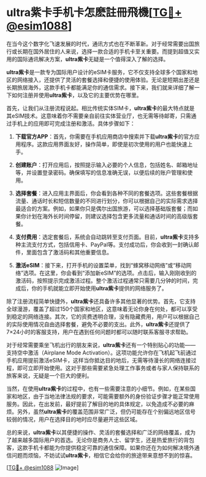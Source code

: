 # ultra紫卡手机卡怎麽註冊飛機[[TG💪+ @esim1088](https://t.me/s/esim1088)]

在当今这个数字化飞速发展的时代，通讯方式也在不断革新。对于经常需要出国旅行或长期在国外居住的人来说，选择一款合适的手机卡至关重要。而提到超值又实用的国际通讯解决方案，**ultra紫卡**无疑是一个值得深入了解的选择。

**ultra紫卡**是一款专为国际用户设计的eSIM卡服务，它不仅支持全球多个国家和地区的网络接入，还提供了灵活的套餐选择和便捷的使用体验。无论是短期出差还是长期旅居海外，这款手机卡都能满足你的通信需求。接下来，我们就来详细了解一下如何注册并使用**ultra紫卡**，以及它的主要优势在哪里。

首先，让我们从注册流程说起。相比传统实体SIM卡，**ultra紫卡**的最大特点就是其eSIM技术。这意味着你不需要亲自前往实体营业厅，也无需等待邮寄，只需通过手机上的应用即可完成注册和激活。具体步骤如下：

1. **下载官方APP**：首先，你需要在手机应用商店中搜索并下载**ultra紫卡**的官方应用程序。这款应用界面友好，操作简单，即使是初次使用的用户也能快速上手。

2. **创建账户**：打开应用后，按照提示输入必要的个人信息，包括姓名、邮箱地址等，并设置登录密码。确保填写的信息准确无误，以便后续的账户管理和使用。

3. **选择套餐**：进入应用主界面后，你会看到各种不同的套餐选项。这些套餐根据流量、通话时长和短信数量的不同进行划分，你可以根据自己的实际需求选择最适合的方案。例如，如果你只是偶尔出国旅游，可以选择基础版套餐；而如果你计划在海外长时间停留，则建议选择包含更多流量和通话时间的高级版套餐。

4. **支付费用**：选定套餐后，系统会自动跳转至支付页面。目前，**ultra紫卡**支持多种主流支付方式，包括信用卡、PayPal等。支付成功后，你会收到一封确认邮件，里面包含了激活码和其他重要信息。

5. **激活eSIM**：接下来，打开手机的设置菜单，找到“蜂窝移动网络”或“移动网络”选项。在这里，你会看到“添加新eSIM”的选项。点击后，输入刚刚收到的激活码，按照提示完成激活过程。整个激活过程通常只需要几分钟的时间，完成后，你的手机就能立即开始使用**ultra紫卡**提供的网络服务了。

除了注册流程简单快捷外，**ultra紫卡**还具备许多其他显著的优势。首先，它支持全球漫游，覆盖了超过150个国家和地区，这意味着无论你身在何处，都可以享受到稳定的网络连接。其次，它的资费透明合理，没有隐藏费用，用户可以根据自己的实际使用情况自由选择套餐，避免不必要的支出。此外，**ultra紫卡**还提供了7×24小时的客服支持，用户在遇到任何问题时都可以随时联系客服寻求帮助。

对于经常需要乘坐飞机出行的朋友来说，**ultra紫卡**还有一个特别贴心的功能——支持空中激活（Airplane Mode Activation）。这项功能允许你在飞机起飞前通过手机应用提前激活eSIM卡，这样当你抵达目的地后，无需等待漫长的网络连接过程，即可立即开始使用。这对于那些需要紧急处理工作事务或者与家人保持联系的旅客来说，无疑是一个巨大的便利。

当然，在使用**ultra紫卡**的过程中，也有一些需要注意的小细节。例如，在某些国家和地区，由于当地法律法规的要求，可能需要额外的身份验证步骤才能正常使用服务。因此，在出发前，最好提前了解目的地的具体规定，以免造成不必要的麻烦。另外，虽然**ultra紫卡**的覆盖范围非常广泛，但仍可能存在个别偏远地区信号较弱的情况，用户在选择目的地时应尽量避开这些区域。

总的来说，**ultra紫卡**以其便捷的操作、灵活的套餐选择和广泛的网络覆盖，成为了越来越多国际用户的首选。无论你是商务人士、留学生，还是热爱旅行的背包客，这款手机卡都能为你提供稳定可靠的通信保障。如果你还在为如何解决境外通信问题而烦恼，不妨试试**ultra紫卡**，相信它会给你的旅途带来意想不到的惊喜。

[[TG💪+ @esim1088](https://t.me/s/esim1088) ![Image](https://i.postimg.cc/4NQfJmqS/Snipaste-2025-05-13-00-14-12.png)]